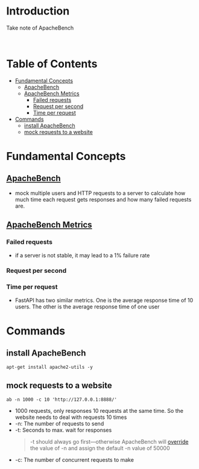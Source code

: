 <!-- omit in toc -->
# Introduction
Take note of ApacheBench


<br />

<!-- omit in toc -->
# Table of Contents
- [Fundamental Concepts](#fundamental-concepts)
  - [ApacheBench](#apachebench)
  - [ApacheBench Metrics](#apachebench-metrics)
    - [Failed requests](#failed-requests)
    - [Request per second](#request-per-second)
    - [Time per request](#time-per-request)
- [Commands](#commands)
  - [install ApacheBench](#install-apachebench)
  - [mock requests to a website](#mock-requests-to-a-website)


# Fundamental Concepts
## [ApacheBench](https://www.youtube.com/watch?v=2kpd7HceFz4)
* mock multiple users and HTTP requests to a server to calculate how much time each request gets responses and how many failed requests are.

## [ApacheBench Metrics](https://www.datadoghq.com/blog/apachebench/#how-apachebench-works)
### Failed requests
* if a server is not stable, it may lead to a 1% failure rate
  
### Request per second

### Time per request
* FastAPI has two similar metrics. One is the average response time of 10 users. The other is the average response time of one user



# Commands
## install ApacheBench

    apt-get install apache2-utils -y

## mock requests to a website 

    ab -n 1000 -c 10 'http://127.0.0.1:8888/'

  * 1000 requests, only responses 10 requests at the same time. So the website needs to deal with requests 10 times
  * -n: The number of requests to send
  * -t: Seconds to max. wait for responses
    > -t should always go first—otherwise ApacheBench will [override](https://www.pinkbike.com/news/Apache-Bench-you-may-be-using-it-incorrectly.html) the value of -n and assign the default -n value of 50000
  * -c: The number of concurrent requests to make

